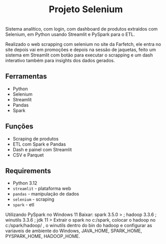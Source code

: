 <div align="center">
  <h1>Projeto Selenium</h1>
  
</div>
<br>
Sistema analítico, com login, com dashboard de produtos extraidos com Selenium, em Python usando Streamlit e PySpark para o ETL.

Realizado o web scrapping com selenium no site da Farfetch, ele entra no site depois vai em promoções e depois na sessão de jaquetas, feito um sistema em Streamlit com botão para executar o scrapping e um dash interativo também para insights dos dados gerados.
## Ferramentas
- Python
- Selenium
- Streamlit
- Pandas
- Spark


## Funções
- Scraping de produtos
- ETL com Spark e Pandas
- Dash e painel com Streamlit
- CSV e Parquet
  
<div align="center">
</div>

## Requirements
- Python 3.12
- `streamlit` - plataforma web
- `pandas` - manipulação de dados
- `selenium` - scraping
- `spark` - etl
  
Utilizando PySpark no Windows 11
Baixar: spark 3.5.0 > ; hadoop 3.3.6 ; winutils 3.3.6 ; jdk 11 >
Extrair o spark no c:/spark, colocar o hadoop no c:/spark/hadoop/ , o winutils dentro do bin do hadoop e configurar as variaveis de ambiente do Windows, JAVA_HOME, SPARK_HOME, PYSPARK_HOME, HADOOP_HOME.
